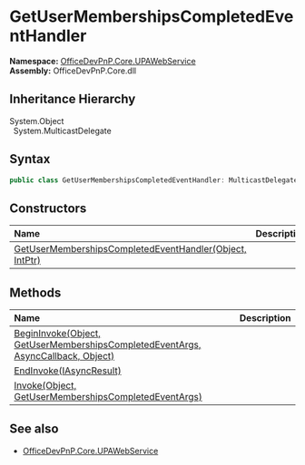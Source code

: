 # GetUserMembershipsCompletedEventHandler
  

**Namespace:** [OfficeDevPnP.Core.UPAWebService](OfficeDevPnP.Core.UPAWebService.md)  
**Assembly:** OfficeDevPnP.Core.dll  
## Inheritance Hierarchy
System.Object  
&ensp;System.MulticastDelegate  
## Syntax
```C#
public class GetUserMembershipsCompletedEventHandler: MulticastDelegate
```
## Constructors
|**Name**|**Description**|
|:-----|:-----|
| [GetUserMembershipsCompletedEventHandler(Object, IntPtr)](OfficeDevPnP.Core.UPAWebService.GetUserMembershipsCompletedEventHandler.ctor1.md) |  
## Methods
|**Name**|**Description**|
|:-----|:-----|
| [BeginInvoke(Object, GetUserMembershipsCompletedEventArgs, AsyncCallback, Object)](OfficeDevPnP.Core.UPAWebService.GetUserMembershipsCompletedEventHandler.f4adbe55.md) | 
| [EndInvoke(IAsyncResult)](OfficeDevPnP.Core.UPAWebService.GetUserMembershipsCompletedEventHandler.c9867657.md) | 
| [Invoke(Object, GetUserMembershipsCompletedEventArgs)](OfficeDevPnP.Core.UPAWebService.GetUserMembershipsCompletedEventHandler.d6955039.md) | 
## See also
- [OfficeDevPnP.Core.UPAWebService](OfficeDevPnP.Core.UPAWebService.md)
